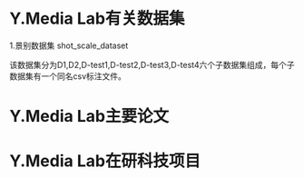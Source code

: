 # Y.Media Lab有关数据集

1.景别数据集 shot_scale_dataset

  该数据集分为D1,D2,D-test1,D-test2,D-test3,D-test4六个子数据集组成，每个子数据集有一个同名csv标注文件。
  
# Y.Media Lab主要论文
# Y.Media Lab在研科技项目
